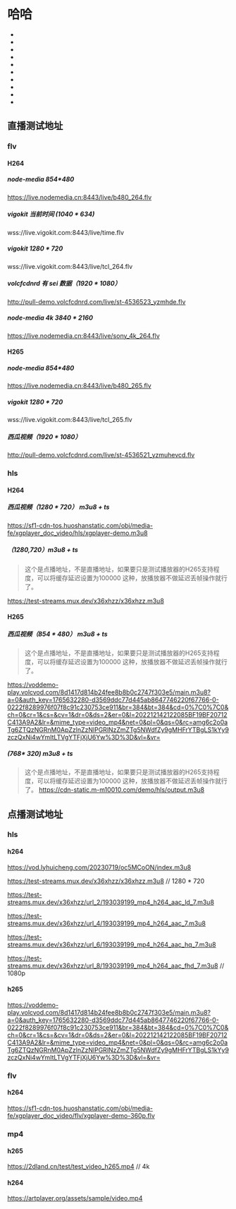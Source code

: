 
# 哈哈
-
-
-
-
-
-
-
-
-
-
<Rice/>

## 直播测试地址
### flv

#### H264

##### node-media 854*480

https://live.nodemedia.cn:8443/live/b480_264.flv

##### vigokit 当前时间 (1040 * 634)

wss://live.vigokit.com:8443/live/time.flv

##### vigokit 1280 * 720
wss://live.vigokit.com:8443/live/tcl_264.flv

##### volcfcdnrd 有 sei 数据（1920 * 1080）

http://pull-demo.volcfcdnrd.com/live/st-4536523_yzmhde.flv

##### node-media 4k 3840 * 2160
https://live.nodemedia.cn:8443/live/sony_4k_264.flv



#### H265


##### node-media 854*480

https://live.nodemedia.cn:8443/live/b480_265.flv

##### vigokit 1280 * 720
wss://live.vigokit.com:8443/live/tcl_265.flv

##### 西瓜视频（1920 * 1080）

http://pull-demo.volcfcdnrd.com/live/st-4536521_yzmuhevcd.flv

### hls

#### H264

##### 西瓜视频（1280 * 720） m3u8 + ts

https://sf1-cdn-tos.huoshanstatic.com/obj/media-fe/xgplayer_doc_video/hls/xgplayer-demo.m3u8

##### （1280,720）m3u8 + ts

> 这个是点播地址，不是直播地址，如果要只是测试播放器的H265支持程度，可以将缓存延迟设置为100000 这种，放播放器不做延迟丢帧操作就行了。

https://test-streams.mux.dev/x36xhzz/x36xhzz.m3u8

#### H265

##### 西瓜视频（854 * 480） m3u8 + ts

> 这个是点播地址，不是直播地址，如果要只是测试播放器的H265支持程度，可以将缓存延迟设置为100000 这种，放播放器不做延迟丢帧操作就行了。

https://voddemo-play.volcvod.com/8d1417d814b24fee8b8b0c2747f303e5/main.m3u8?a=0&auth_key=1765632280-d3569ddc77d445ab8647746220f67766-0-0222f8289976f07f8c91c230753ce911&br=384&bt=384&cd=0%7C0%7C0&ch=0&cr=1&cs=&cv=1&dr=0&ds=2&er=0&l=202212142122085BF19BF20712C413A9A2&lr=&mime_type=video_mp4&net=0&pl=0&qs=0&rc=amg6c2o0aTg6ZTQzNGRnM0ApZzlnZzNlPGRlNzZmZTg5NWdfZy9gMHFrYTBgLS1kYy9zczQxNi4wYmItLTVgYTFjXjU6Yw%3D%3D&vl=&vr=


##### (768* 320) m3u8 + ts

> 这个是点播地址，不是直播地址，如果要只是测试播放器的H265支持程度，可以将缓存延迟设置为100000 这种，放播放器不做延迟丢帧操作就行了。
https://cdn-static.m-m10010.com/demo/hls/output.m3u8



## 点播测试地址


### hls

#### h264
https://vod.lyhuicheng.com/20230719/oc5MCoON/index.m3u8

https://test-streams.mux.dev/x36xhzz/x36xhzz.m3u8 // 1280 * 720

https://test-streams.mux.dev/x36xhzz/url_2/193039199_mp4_h264_aac_ld_7.m3u8

https://test-streams.mux.dev/x36xhzz/url_4/193039199_mp4_h264_aac_7.m3u8

https://test-streams.mux.dev/x36xhzz/url_6/193039199_mp4_h264_aac_hq_7.m3u8

https://test-streams.mux.dev/x36xhzz/url_8/193039199_mp4_h264_aac_fhd_7.m3u8 // 1080p


#### h265
https://voddemo-play.volcvod.com/8d1417d814b24fee8b8b0c2747f303e5/main.m3u8?a=0&auth_key=1765632280-d3569ddc77d445ab8647746220f67766-0-0222f8289976f07f8c91c230753ce911&br=384&bt=384&cd=0%7C0%7C0&ch=0&cr=1&cs=&cv=1&dr=0&ds=2&er=0&l=202212142122085BF19BF20712C413A9A2&lr=&mime_type=video_mp4&net=0&pl=0&qs=0&rc=amg6c2o0aTg6ZTQzNGRnM0ApZzlnZzNlPGRlNzZmZTg5NWdfZy9gMHFrYTBgLS1kYy9zczQxNi4wYmItLTVgYTFjXjU6Yw%3D%3D&vl=&vr=

### flv

#### h264
https://sf1-cdn-tos.huoshanstatic.com/obj/media-fe/xgplayer_doc_video/flv/xgplayer-demo-360p.flv


### mp4

#### h265


https://2dland.cn/test/test_video_h265.mp4   // 4k


#### h264

https://artplayer.org/assets/sample/video.mp4
